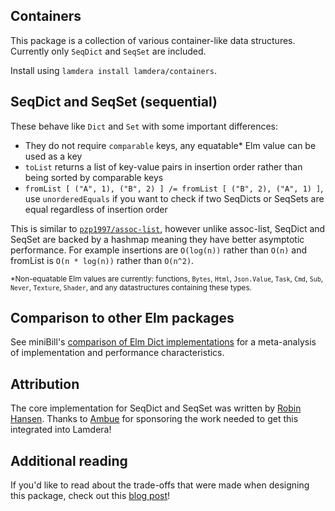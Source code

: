 ## Containers

This package is a collection of various container-like data structures. Currently only `SeqDict` and `SeqSet` are included.

Install using `lamdera install lamdera/containers`.

## SeqDict and SeqSet (sequential)

These behave like `Dict` and `Set` with some important differences:

* They do not require `comparable` keys, any equatable* Elm value can be used as a key
* `toList` returns a list of key-value pairs in insertion order rather than being sorted by comparable keys
* `fromList [ ("A", 1), ("B", 2) ] /= fromList [ ("B", 2), ("A", 1) ]`, use `unorderedEquals` if you want to check if two SeqDicts or SeqSets are equal regardless of insertion order

This is similar to [`pzp1997/assoc-list`](https://package.elm-lang.org/packages/pzp1997/assoc-list/latest/), however unlike assoc-list,
SeqDict and SeqSet are backed by a hashmap meaning they have better asymptotic performance.
For example insertions are `O(log(n))` rather than `O(n)` and fromList is `O(n * log(n))` rather than `O(n^2)`.

<sup>*Non-equatable Elm values are currently: functions, `Bytes`, `Html`, `Json.Value`, `Task`, `Cmd`, `Sub`, `Never`, `Texture`, `Shader`, and any datastructures containing these types.</sup>


## Comparison to other Elm packages

See miniBill's [comparison of Elm Dict implementations](https://docs.google.com/spreadsheets/d/1j2rHUx5Nf5auvg5ikzYxbW4e1M9g0-hgU8nMogLD4EY) for a meta-analysis of implementation and performance characteristics.


## Attribution

The core implementation for SeqDict and SeqSet was written by [Robin Hansen](https://github.com/robinheghan/).
Thanks to [Ambue](https://ambue.com/) for sponsoring the work needed to get this integrated into Lamdera!

## Additional reading

If you'd like to read about the trade-offs that were made when designing this package, check out this [blog post](https://martinstewart.dev/stuff/lamdera-containers/)!
